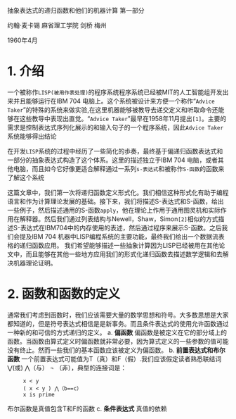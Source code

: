 抽象表达式的递归函数和他们的机器计算 第一部分

约翰·麦卡锡 麻省理工学院 剑桥 梅州

1960年4月

# 1. 介绍
一个被称作`LISP(被用作表处理)`的程序系统程序系统已经被MIT的人工智能组开发出来并且能够运行在IBM 704 电脑上。这个系统被设计来方便一个称作“`Advice Taker`”的特殊的系统来做实验,在这里机器能够被教导去递交定义和听取命令还能够在这些教导中表现出直觉。“`Advice Taker`”最早在1958年11月提出`[1]`。主要的需求是控制表达式序列化展示的和输入句子的一个程序系统，因此`Advice Taker`系统能够得出结论

在开发`LISP`系统的过程中经历了一些简化的歩奏，最终基于偏递归函数表达式和一部分的抽象表达式构造了这个体系。这里的描述独立于IBM 704 电脑，或者其他电脑，而且如今它好像更适合解释通过一系列`s-表达式`和被称作`S-函数`的函数来了解这个系统

这篇文章中，我们第一次将递归函数定义形式化。我们相信这种形式化有助于编程语言和作为计算理论发展的基础。接下来，我们将描述S-表达式和S-函数，给出一些例子，然后描述通用的S-函数`apply`，他在理论上作用于通用图灵机和实际作用在解释器。然后我们通过列表结构与Newell，Shaw，Simon`[2]`相似的方式描述S-表达式在IBM704中的内存使用的表述，然后通过程序来展示S-函数。之后我们会提及IBM 704 机器中LISP编程系统的主要功能，最终我们给出一个数据流表格的递归函数应用。
我们希望能够描述一些抽象计算因为LISP已经被用在其他论文中，而且能够在其他一些地方应用我们的形式化递归函数去描述数学逻辑和去解决机器理论证明。

# 2. 函数和函数的定义
通常我们考虑到函数时，我们应该需要大量的数学思想和符号。大多数思想是大家都知道的，但是符号表达式相信是是新事务。而且条件表达式的使用允许函数通过一种新的和可信的方式递归的定义。
a. **偏函数**  偏函数是被定义在它的部分域上的函数。当函数由算式定义时偏函数就非常必要，因为算式定义的一些参数的值可能没有终止。然而一些我们的基本函数应该被定义为偏函数。
b. **前置表达式和布尔函数** 一个前置表达式可能值为T（真）和F（假）.我们应该假定读者熟悉联结词 $\bigvee$(或) $\bigwedge$（与） $\lnot$ （非），典型的连接词是：
        
         x < y
         ( x < y ) ⋀（b==c）
         x is prime
布尔函数是真值包含T和F的函数
c. **条件表达式** 真值的依赖